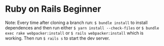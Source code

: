 # Ruby on Rails Beginner
Note: Every time after cloning a branch run: `$ bundle install` to install dependences and then run either `$ yarn install --check-files` or `$ bundle exec rake webpacker:install` or `$ rails webpacker:install` which is working. Then run `$ rails s` to start the dev server.
